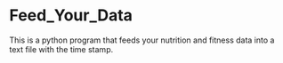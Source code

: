 # Feed_Your_Data
This is a python program that feeds your nutrition and fitness data into a text file with the time stamp.
